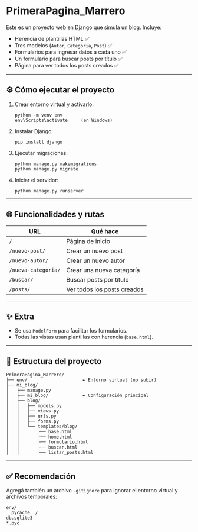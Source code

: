 # PrimeraPagina_Marrero

Este es un proyecto web en Django que simula un blog. Incluye:

- Herencia de plantillas HTML ✅
- Tres modelos (`Autor`, `Categoria`, `Post`) ✅
- Formularios para ingresar datos a cada uno ✅
- Un formulario para buscar posts por título ✅
- Página para ver todos los posts creados ✅

---

## ⚙️ Cómo ejecutar el proyecto

1. Crear entorno virtual y activarlo:
   ```
   python -m venv env
   env\Scripts\activate     (en Windows)
   ```

2. Instalar Django:
   ```
   pip install django
   ```

3. Ejecutar migraciones:
   ```
   python manage.py makemigrations
   python manage.py migrate
   ```

4. Iniciar el servidor:
   ```
   python manage.py runserver
   ```

---

## 🌐 Funcionalidades y rutas

| URL                 | Qué hace                          |
|---------------------|-----------------------------------|
| `/`                 | Página de inicio                  |
| `/nuevo-post/`      | Crear un nuevo post               |
| `/nuevo-autor/`     | Crear un nuevo autor              |
| `/nueva-categoria/` | Crear una nueva categoría         |
| `/buscar/`          | Buscar posts por título           |
| `/posts/`           | Ver todos los posts creados       |

---

## ✨ Extra

- Se usa `ModelForm` para facilitar los formularios.
- Todas las vistas usan plantillas con herencia (`base.html`).

---

## 📁 Estructura del proyecto

```
PrimeraPagina_Marrero/
├── env/                     ← Entorno virtual (no subir)
├── mi_blog/
│   ├── manage.py
│   ├── mi_blog/             ← Configuración principal
│   ├── blog/
│   │   ├── models.py
│   │   ├── views.py
│   │   ├── urls.py
│   │   ├── forms.py
│   │   └── templates/blog/
│   │       ├── base.html
│   │       ├── home.html
│   │       ├── formulario.html
│   │       ├── buscar.html
│   │       └── listar_posts.html
```

---

## ✅ Recomendación

Agregá también un archivo `.gitignore` para ignorar el entorno virtual y archivos temporales:

```
env/
__pycache__/
db.sqlite3
*.pyc
```
